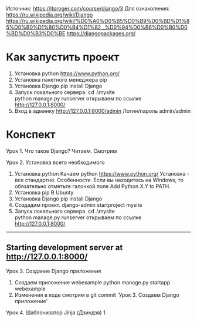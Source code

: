 Источник: https://itproger.com/course/django/3
Для ознаколения:
https://ru.wikipedia.org/wiki/Django
https://ru.wikipedia.org/wiki/%D0%A0%D0%B5%D0%B9%D0%BD%D1%85%D0%B0%D1%80%D0%B4%D1%82,_%D0%94%D0%B6%D0%B0%D0%BD%D0%B3%D0%BE
https://djangopackages.org/


# Как запустить проект
1. Установка python https://www.python.org/
2. Установка пакетного менеджера pip
3. Установка Django
pip install Django
4. Запуск локального сервера.
cd .\mysite\
python manage.py runserver
открываем по ссылке http://127.0.0.1:8000/
5. Вход в админку http://127.0.0.1:8000/admin
Логин/пароль admin/admin

# Конспект
Урок 1. Что такое Django?
Читаем. Смотрим

Урок 2. Установка всего необходимого
1. Установка python
Качаем python https://www.python.org/
Установка - все стандартно.
Особенности.
Если вы находитесь на Windows, то обязательно отметьте галочкой поле Add Python X.Y to PATH.
2. Установка pip
В Ubunty
3. Установка Django
pip install Django
4. Создадим проект.
django-admin startproject mysite
5. Запуск локального сервера.
cd .\mysite\
python manage.py runserver
открываем по ссылке http://127.0.0.1:8000/
----------------------------
Starting development server at http://127.0.0.1:8000/
----------------------------

Урок 3. Создание Django приложения
1. Создаем приложение webexample
python manage.py startapp webexample
2. Изменения в коде смотрим в git commit 'Урок 3. Создаем Django приложение'

Урок 4. Шаблонизатор Jinja (Дзиндзя)
1. 